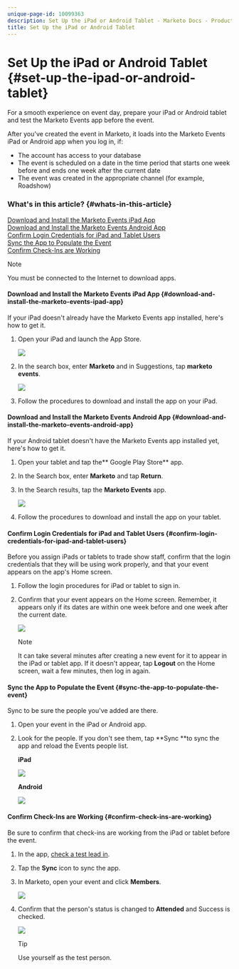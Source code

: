 ```yaml
---
unique-page-id: 10099363
description: Set Up the iPad or Android Tablet - Marketo Docs - Product Documentation
title: Set Up the iPad or Android Tablet
---
```


# Set Up the iPad or Android Tablet {#set-up-the-ipad-or-android-tablet}

For a smooth experience on event day, prepare your iPad or Android tablet and test the Marketo Events app before the event.

After you've created the event in Marketo, it loads into the Marketo Events iPad or Android app when you log in, if:

* The account has access to your database
* The event is scheduled on a date in the time period that starts one week before and ends one week after the current date
* The event was created in the appropriate channel (for example, Roadshow)

### What's in this article? {#whats-in-this-article}

[Download and Install the Marketo Events iPad App](#download-and-install-the-marketo-events-ipad-app)  
[Download and Install the Marketo Events Android App](#download-and-install-the-marketo-events-android-app)  
[Confirm Login Credentials for iPad and Tablet Users](#confirm-login-credentials-for-ipad-and-tablet-users)  
[Sync the App to Populate the Event](#sync-the-app-to-populate-the-event)  
[Confirm Check-Ins are Working](#confirm-check-ins-are-working)

>[!NOTE]
>
>You must be connected to the Internet to download apps.

#### Download and Install the Marketo Events iPad App {#download-and-install-the-marketo-events-ipad-app}

If your iPad doesn't already have the Marketo Events app installed, here's how to get it.

1. Open your iPad and launch the App Store.

   ![](assets/image2016-4-14-15-3a52-3a19.png)

1. In the search box, enter **Marketo** and in Suggestions, tap **marketo events**.

   ![](assets/image2016-4-14-16-3a0-3a3.png)

1. Follow the procedures to download and install the app on your iPad.

#### Download and Install the Marketo Events Android App {#download-and-install-the-marketo-events-android-app}

If your Android tablet doesn't have the Marketo Events app installed yet, here's how to get it.

1. Open your tablet and tap the** Google Play Store** app.
1. In the Search box, enter **Marketo** and tap **Return**.
1. In the Search results, tap the **Marketo Events** app.

   ![](assets/image2016-4-15-14-3a42-3a11.png)

1. Follow the procedures to download and install the app on your tablet.

#### Confirm Login Credentials for iPad and Tablet Users {#confirm-login-credentials-for-ipad-and-tablet-users}

Before you assign iPads or tablets to trade show staff, confirm that the login credentials that they will be using work properly, and that your event appears on the app's Home screen.

1. Follow the login procedures for iPad or tablet to sign in.
1. Confirm that your event appears on the Home screen. Remember, it appears only if its dates are within one week before and one week after the current date.

   ![](assets/image2016-4-15-15-3a29-3a0.png)

   >[!NOTE]
   >
   >It can take several minutes after creating a new event for it to appear in the iPad or tablet app. If it doesn't appear, tap **Logout** on the Home screen, wait a few minutes, then log in again.

#### Sync the App to Populate the Event {#sync-the-app-to-populate-the-event}

Sync to be sure the people you've added are there.

1. Open your event in the iPad or Android app.
1. Look for the people. If you don't see them, tap **Sync **to sync the app and reload the Events people list.

   **iPad**

   ![](assets/image2016-4-12-14-3a25-3a13.png)

   **Android**

   ![](assets/screenshot-2016-04-15-14-14-08-sync-button.png)

#### Confirm Check-Ins are Working {#confirm-check-ins-are-working}

Be sure to confirm that check-ins are working from the iPad or tablet before the event.

1. In the app, [check a test lead in](check-people-into-your-event-from-your-tablet.md).
1. Tap the **Sync** icon to sync the app.
1. In Marketo, open your event and click **Members**.

   ![](assets/image2016-4-15-15-3a32-3a42.png)

1. Confirm that the person's status is changed to **Attended** and Success is checked.

   ![](assets/image2016-4-18-14-3a11-3a36.png)

   >[!TIP]
   >
   >Use yourself as the test person.

